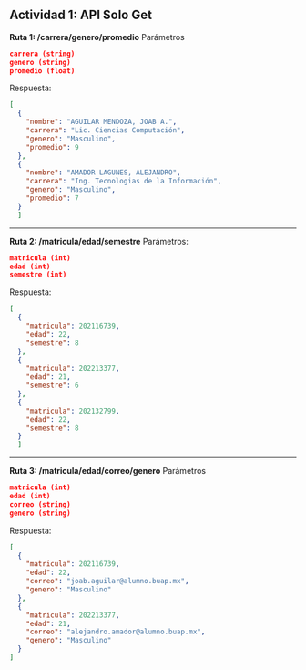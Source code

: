 ## Actividad 1: API Solo Get

**Ruta 1: /carrera/genero/promedio**
Parámetros
```json
carrera (string)
genero (string)
promedio (float)
```

Respuesta:
```json
[
  {
    "nombre": "AGUILAR MENDOZA, JOAB A.",
    "carrera": "Lic. Ciencias Computación",
    "genero": "Masculino",
    "promedio": 9
  },
  {
    "nombre": "AMADOR LAGUNES, ALEJANDRO",
    "carrera": "Ing. Tecnologias de la Información",
    "genero": "Masculino",
    "promedio": 7
  }
  ]
```
---
**Ruta 2: /matricula/edad/semestre**
Parámetros:
```json
matricula (int)
edad (int)
semestre (int)
```
Respuesta: 
```json
[
  {
    "matricula": 202116739,
    "edad": 22,
    "semestre": 8
  },
  {
    "matricula": 202213377,
    "edad": 21,
    "semestre": 6
  },
  {
    "matricula": 202132799,
    "edad": 22,
    "semestre": 8
  }
  ]
```

---

**Ruta 3: /matricula/edad/correo/genero**
Parámetros
```json
matricula (int)
edad (int)
correo (string)
genero (string)
```

Respuesta:
```json
[
  {
    "matricula": 202116739,
    "edad": 22,
    "correo": "joab.aguilar@alumno.buap.mx",
    "genero": "Masculino"
  },
  {
    "matricula": 202213377,
    "edad": 21,
    "correo": "alejandro.amador@alumno.buap.mx",
    "genero": "Masculino"
  }
]
```
